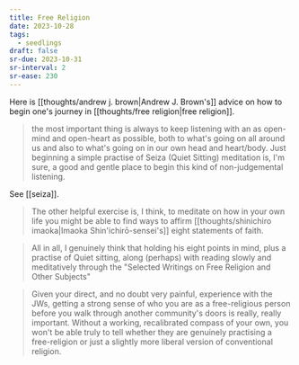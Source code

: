 ```yaml
---
title: Free Religion
date: 2023-10-28
tags:
  - seedlings
draft: false
sr-due: 2023-10-31
sr-interval: 2
sr-ease: 230
---
```

Here is [[thoughts/andrew j. brown|Andrew J. Brown's]] advice on how to begin one's journey in [[thoughts/free religion|free religion]].

>the most important thing is always to keep listening with an as open-mind and open-heart as possible, both to what's going on all around us and also to what's going on in our own head and heart/body. Just beginning a simple practise of Seiza (Quiet Sitting) meditation is, I'm sure, a good and gentle place to begin this kind of non-judgemental listening.

See [[seiza]].

>The other helpful exercise is, I think, to meditate on how in your own life you might be able to find ways to affirm [[thoughts/shinichiro imaoka|Imaoka Shin'ichirō-sensei's]] eight statements of faith.

>All in all, I genuinely think that holding his eight points in mind, plus a practise of Quiet sitting, along (perhaps) with reading slowly and meditatively through the "Selected Writings on Free Religion and Other Subjects"

>Given your direct, and no doubt very painful, experience with the JWs, getting a strong sense of who you are as a free-religious person before you walk through another community's doors is really, really important. Without a working, recalibrated compass of your own, you won't be able truly to tell whether they are genuinely practising a free-religion or just a slightly more liberal version of conventional religion.